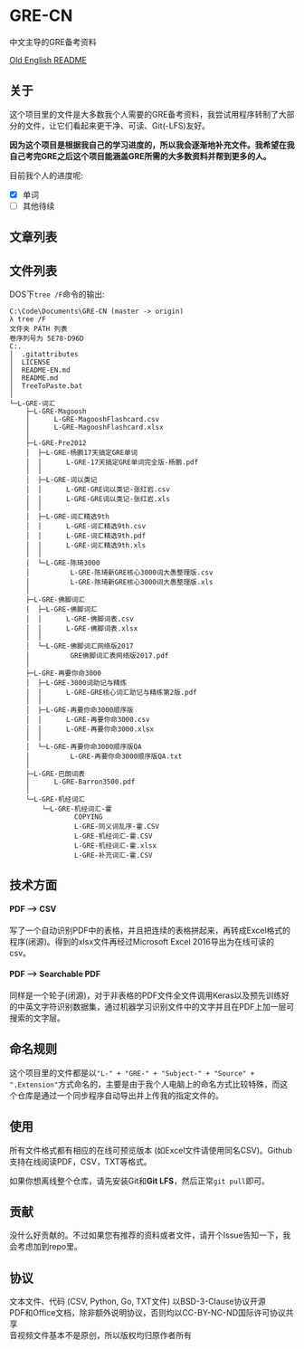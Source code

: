# GRE-CN
中文主导的GRE备考资料

[Old English README](README-EN.md)

## 关于
这个项目里的文件是大多数我个人需要的GRE备考资料，我尝试用程序转制了大部分的文件，让它们看起来更干净、可读、Git(-LFS)友好。

**因为这个项目是根据我自己的学习进度的，所以我会逐渐地补充文件。我希望在我自己考完GRE之后这个项目能涵盖GRE所需的大多数资料并帮到更多的人。**
  
目前我个人的进度呢:

- [x] 单词
- [ ] 其他待续

## 文章列表

## 文件列表
DOS下`tree /F`命令的输出:

```
C:\Code\Documents\GRE-CN (master -> origin)
λ tree /F
文件夹 PATH 列表
卷序列号为 5E78-D96D
C:.
│  .gitattributes
│  LICENSE
│  README-EN.md
│  README.md
│  TreeToPaste.bat
│  
└─L-GRE-词汇
    ├─L-GRE-Magoosh
    │      L-GRE-MagooshFlashcard.csv
    │      L-GRE-MagooshFlashcard.xlsx
    │      
    ├─L-GRE-Pre2012
    │  ├─L-GRE-杨鹏17天搞定GRE单词
    │  │      L-GRE-17天搞定GRE单词完全版-杨鹏.pdf
    │  │      
    │  ├─L-GRE-词以类记
    │  │      L-GRE-GRE词以类记-张红岩.csv
    │  │      L-GRE-GRE词以类记-张红岩.xls
    │  │      
    │  ├─L-GRE-词汇精选9th
    │  │      L-GRE-词汇精选9th.csv
    │  │      L-GRE-词汇精选9th.pdf
    │  │      L-GRE-词汇精选9th.xls
    │  │      
    │  └─L-GRE-陈琦3000
    │          L-GRE-陈琦新GRE核心3000词大愚整理版.csv
    │          L-GRE-陈琦新GRE核心3000词大愚整理版.xls
    │          
    ├─L-GRE-佛脚词汇
    │  ├─L-GRE-佛脚词汇
    │  │      L-GRE-佛脚词表.csv
    │  │      L-GRE-佛脚词表.xlsx
    │  │      
    │  └─L-GRE-佛脚词汇网络版2017
    │          GRE佛脚词汇表网络版2017.pdf
    │          
    ├─L-GRE-再要你命3000
    │  ├─L-GRE-3000词助记与精炼
    │  │      L-GRE-GRE核心词汇助记与精练第2版.pdf
    │  │      
    │  ├─L-GRE-再要你命3000顺序版
    │  │      L-GRE-再要你命3000.csv
    │  │      L-GRE-再要你命3000.xlsx
    │  │      
    │  └─L-GRE-再要你命3000顺序版QA
    │          L-GRE-再要你命3000顺序版QA.txt
    │          
    ├─L-GRE-巴朗词表
    │      L-GRE-Barron3500.pdf
    │      
    └─L-GRE-机经词汇
        └─L-GRE-机经词汇-霍
                COPYING
                L-GRE-同义词乱序-霍.CSV
                L-GRE-机经词汇-霍.CSV
                L-GRE-机经词汇-霍.xlsx
                L-GRE-补充词汇-霍.CSV
```

## 技术方面
#### PDF --> CSV
写了一个自动识别PDF中的表格，并且把连续的表格拼起来，再转成Excel格式的程序(闭源)。得到的xlsx文件再经过Microsoft Excel 2016导出为在线可读的csv。

#### PDF --> Searchable PDF
同样是一个轮子(闭源)，对于非表格的PDF文件全文件调用Keras以及预先训练好的中英文字符识别数据集，通过机器学习识别文件中的文字并且在PDF上加一层可搜索的文字层。

## 命名规则
这个项目里的文件都是以`"L-" + "GRE-" + "Subject-" + "Source" + ".Extension"`方式命名的，主要是由于我个人电脑上的命名方式比较特殊，而这个仓库是通过一个同步程序自动导出并上传我的指定文件的。

## 使用
所有文件格式都有相应的在线可预览版本 (如Excel文件请使用同名CSV)。Github支持在线阅读PDF，CSV，TXT等格式。

如果你想离线整个仓库，请先安装Git和**Git LFS**，然后正常`git pull`即可。

## 贡献
没什么好贡献的。不过如果您有推荐的资料或者文件，请开个Issue告知一下，我会考虑加到repo里。

## 协议
文本文件、代码 (CSV, Python, Go, TXT文件) 以BSD-3-Clause协议开源  
PDF和Office文档，除非额外说明协议，否则均以CC-BY-NC-ND国际许可协议共享  
音视频文件基本不是原创，所以版权均归原作者所有